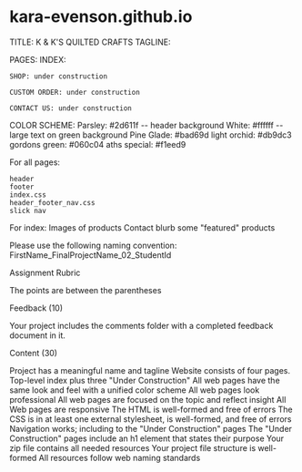 # kara-evenson.github.io

TITLE: K & K'S QUILTED CRAFTS
TAGLINE:

PAGES:
    INDEX: 

    SHOP: under construction

    CUSTOM ORDER: under construction

    CONTACT US: under construction

COLOR SCHEME: Parsley: #2d611f -- header background
            White: #ffffff -- large text on green background
           Pine Glade:  #bad69d
           light orchid: #db9dc3
           gordons green: #060c04
           aths special: #f1eed9




For all pages:

    header
    footer
    index.css
    header_footer_nav.css
    slick nav 

For index: 
    Images of products
    Contact blurb
    some "featured" products




Please use the following naming convention: FirstName_FinalProjectName_02_StudentId



Assignment Rubric

The points are between the parentheses

Feedback (10) 

Your project includes the comments folder with a completed feedback document in it.

Content (30)

Project has a meaningful name and tagline
Website consists of four pages. Top-level index plus three "Under Construction"
All web pages have the same look and feel with a unified color scheme
All web pages look professional 
All web pages are focused on the topic and reflect insight
All Web pages are responsive
The HTML is well-formed and free of errors
The CSS is in at least one external stylesheet, is well-formed, and free of errors
Navigation works; including to the "Under Construction" pages
The "Under Construction" pages include an h1 element that states their purpose
Your zip file contains all needed resources
Your project file structure is well-formed
All resources follow web naming standards


